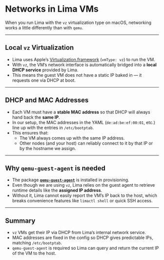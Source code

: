# Networks in Lima VMs

When you run Lima with the `vz` virtualization type on macOS, networking works a little differently than with `qemu`.

---

## Local `vz` Virtualization

- Lima uses Apple’s [Virtualization.framework](https://developer.apple.com/documentation/virtualization) (`vmType: vz`) to run the VM.  
- With `vz`, the VM’s network interface is automatically bridged into a **local DHCP service** provided by Lima.  
- This means the guest VM does not have a static IP baked in — it requests one via DHCP at boot.

---

## DHCP and MAC Addresses

- Each VM must have a **stable MAC address** so that DHCP will always hand back the **same IP**.  
- In our setup, the MAC addresses in the YAML (`de:ad:be:ef:00:01`, etc.) line up with the entries in `/etc/bootptab`.  
- This ensures that:
  - The VM always comes up with the same IP address.
  - Other nodes (and your host) can reliably connect to it by that IP or by the hostname we assign.

---

## Why `qemu-guest-agent` is needed

- The package [**`qemu-guest-agent`**](https://www.qemu.org/docs/master/interop/qemu-ga.html) is installed in provisioning.  
- Even though we are using `vz`, Lima relies on the guest agent to retrieve runtime details like the **assigned IP address**.  
- Without it, Lima cannot easily report the VM’s IP back to the host, which breaks convenience features like `limactl shell` or quick SSH access.

---

## Summary

- `vz` VMs get their IP via DHCP from Lima’s internal network service.  
- MAC addresses are fixed in the config so DHCP gives predictable IPs, matching `/etc/bootptab`.  
- `qemu-guest-agent` is required so Lima can query and return the current IP of the VM to the host.
